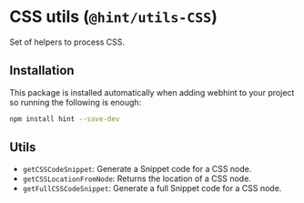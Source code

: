 # CSS utils (`@hint/utils-CSS`)

Set of helpers to process CSS.

## Installation

This package is installed automatically when adding webhint to your project
so running the following is enough:

```bash
npm install hint --save-dev
```

## Utils

* `getCSSCodeSnippet`: Generate a Snippet code for a CSS node.
* `getCSSLocationFromNode`: Returns the location of a CSS node.
* `getFullCSSCodeSnippet`: Generate a full Snippet code for a CSS node.
